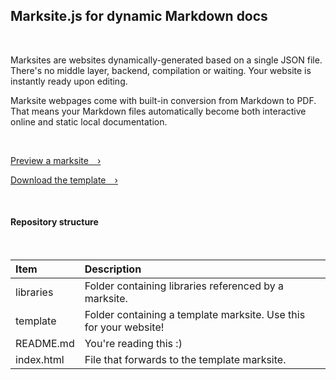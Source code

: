 ## Marksite.js for dynamic Markdown docs

<br>

Marksites are websites dynamically-generated based on a single JSON file.
There's no middle layer, backend, compilation or waiting. Your website is instantly ready upon editing.

Marksite webpages come with built-in conversion from Markdown to PDF.
That means your Markdown files automatically become both interactive online and static local documentation.

<br>

[Preview a marksite&emsp;›](https://thorlindberg.github.io/marksite/template)

[Download the template&emsp;›](https://minhaskamal.github.io/DownGit/#/home?url=https://github.com/thorlindberg/marksite/tree/main/template)

<br>

#### Repository structure

<br>

| Item | Description |
| :------------- | :------------- |
| libraries | Folder containing libraries referenced by a marksite. |
| template | Folder containing a template marksite. Use this for your website! |
| README.md | You're reading this :) |
| index.html | File that forwards to the template marksite. |
